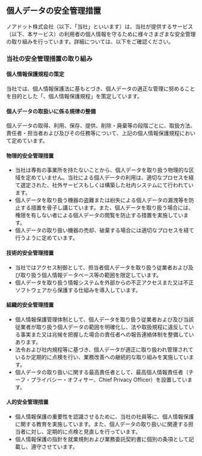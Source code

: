 ## 個人データの安全管理措置
ノアドット株式会社（以下、「当社」といいます）は、当社が提供するサービス（以下、本サービス）の利用者の個人情報を守るために様々さまざまな安全管理の取り組みを行っています。詳細については、以下をご確認ください。

### 当社の安全管理措置の取り組み
#### 個人情報保護規程の策定
当社では、個人情報保護法に基もとづき、個人データの適正な管理に努めることを目的とした「、個人情報保護規程」を策定しています。

#### 個人データの取扱いに係る規律の整備
個人データの取得、利用、保存、提供、削除・廃棄等の段階ごとに、取扱方法、責任者・担当者および及びその任務等について、上記の個人情報保護規程において定めています。

#### 物理的安全管理措置
- 当社は専有の事業所を持たないことから、個人データを取り扱う物理的な区域を定めていません。当社による個人データの利用は、適切なプロセスを経て選定された、社外サービスもしくは構築した社内システムにて行われています。
- 個人データを取り扱う機器の盗難または紛失による個人データの漏洩等を防止する措置を骨子し講じています。また、個人データを取り扱う場合には、権限を有しない者による個人データの閲覧を防止する措置を実施しています。
- 個人データの取り扱い機器の売却、破棄する場合には適切なプロセスを経て行うように定めています。

#### 技術的安全管理措置
- 当社ではアクセス制御として、担当者個人データを取り扱う従業者および及び取り扱う個人情報データベース等の範囲を限定しています。
- 個人データを取り扱う情報システムを外部からの不正アクセスまた又は不正ソフトウェアから保護する仕組みを導入しています。

#### 組織的安全管理措置
- 個人情報保護管理体制として、個人データを取り扱う従業者および及び当該従業者が取り扱う個人データの範囲を明確化し、法や取扱規程に違反している事実また又は兆候を把握した場合の責任者への報告連絡体制を整備していあります。
- 法令および社内規程等に基づき、個人データが適正に取り扱われ管理されているか定期的に点検を行い、業務改善への継続的な取り組みを実施しています。
- 個人データの取り扱いに関する最高責任者として、最高個人情報責任者（チーフ・プライバシー・オフィサー、Chief Privacy Officer）を設置しています。

#### 人的安全管理措置
- 個人情報保護の重要性を認識させるために、当社の社員等に、個人情報保護に関する教育を実施しています。また、個人データの取り扱いに関連する担当者に対し、定期的に点検と見直しを行っています。
- 個人情報保護の指針を就業規則および業務委託契約書に個別の条項として記載し、遵守させています。
